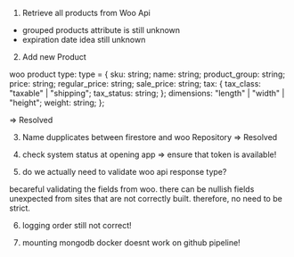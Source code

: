 1. Retrieve all products from Woo Api
- grouped products attribute is still unknown
- expiration date idea still unknown

2. Add new Product

woo product type:
type = {
  sku: string;
  name: string;
  product_group: string;
  price: string;
  regular_price: string;
  sale_price: string;
  tax: {
    tax_class: "taxable" | "shipping";
    tax_status: string;
  };
  dimensions: "length" | "width" | "height";
  weight: string;
};

=> Resolved

3. Name dupplicates between firestore and woo Repository => Resolved

4. check system status at opening app => ensure that token is available!

5. do we actually need to validate woo api response type?

becareful validating the fields from woo. there can be nullish fields unexpected from sites that are not correctly built. therefore, no need to be strict.

6. logging order still not correct!

7. mounting mongodb docker doesnt work on github pipeline!